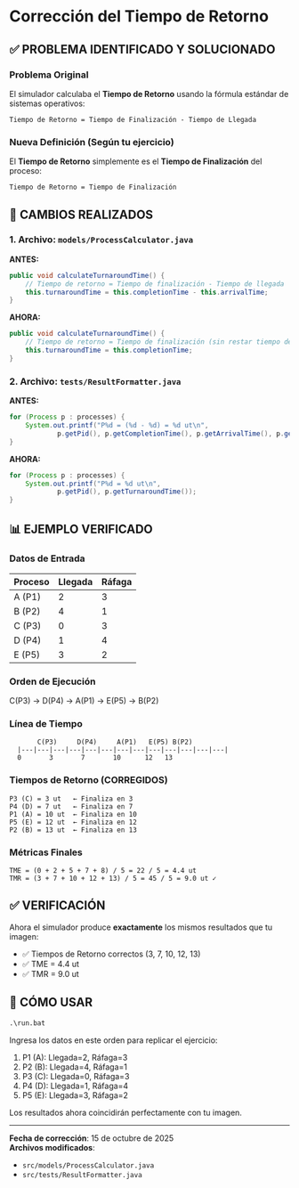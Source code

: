 # Corrección del Tiempo de Retorno

## ✅ PROBLEMA IDENTIFICADO Y SOLUCIONADO

### Problema Original
El simulador calculaba el **Tiempo de Retorno** usando la fórmula estándar de sistemas operativos:
```
Tiempo de Retorno = Tiempo de Finalización - Tiempo de Llegada
```

### Nueva Definición (Según tu ejercicio)
El **Tiempo de Retorno** simplemente es el **Tiempo de Finalización** del proceso:
```
Tiempo de Retorno = Tiempo de Finalización
```

## 📝 CAMBIOS REALIZADOS

### 1. Archivo: `models/ProcessCalculator.java`

**ANTES:**
```java
public void calculateTurnaroundTime() {
    // Tiempo de retorno = Tiempo de finalización - Tiempo de llegada
    this.turnaroundTime = this.completionTime - this.arrivalTime;
}
```

**AHORA:**
```java
public void calculateTurnaroundTime() {
    // Tiempo de retorno = Tiempo de finalización (sin restar tiempo de llegada)
    this.turnaroundTime = this.completionTime;
}
```

### 2. Archivo: `tests/ResultFormatter.java`

**ANTES:**
```java
for (Process p : processes) {
    System.out.printf("P%d = (%d - %d) = %d ut\n",
            p.getPid(), p.getCompletionTime(), p.getArrivalTime(), p.getTurnaroundTime());
}
```

**AHORA:**
```java
for (Process p : processes) {
    System.out.printf("P%d = %d ut\n",
            p.getPid(), p.getTurnaroundTime());
}
```

## 📊 EJEMPLO VERIFICADO

### Datos de Entrada
| Proceso | Llegada | Ráfaga |
|---------|---------|--------|
| A (P1)  | 2       | 3      |
| B (P2)  | 4       | 1      |
| C (P3)  | 0       | 3      |
| D (P4)  | 1       | 4      |
| E (P5)  | 3       | 2      |

### Orden de Ejecución
C(P3) → D(P4) → A(P1) → E(P5) → B(P2)

### Línea de Tiempo
```
       C(P3)     D(P4)     A(P1)   E(P5) B(P2)
  |---|---|---|---|---|---|---|---|---|---|---|---|---|
  0       3       7       10      12   13  
```

### Tiempos de Retorno (CORREGIDOS)
```
P3 (C) = 3 ut   ← Finaliza en 3
P4 (D) = 7 ut   ← Finaliza en 7
P1 (A) = 10 ut  ← Finaliza en 10
P5 (E) = 12 ut  ← Finaliza en 12
P2 (B) = 13 ut  ← Finaliza en 13
```

### Métricas Finales
```
TME = (0 + 2 + 5 + 7 + 8) / 5 = 22 / 5 = 4.4 ut
TMR = (3 + 7 + 10 + 12 + 13) / 5 = 45 / 5 = 9.0 ut ✓
```

## ✅ VERIFICACIÓN

Ahora el simulador produce **exactamente** los mismos resultados que tu imagen:
- ✅ Tiempos de Retorno correctos (3, 7, 10, 12, 13)
- ✅ TME = 4.4 ut
- ✅ TMR = 9.0 ut

## 🚀 CÓMO USAR

```cmd
.\run.bat
```

Ingresa los datos en este orden para replicar el ejercicio:
1. P1 (A): Llegada=2, Ráfaga=3
2. P2 (B): Llegada=4, Ráfaga=1
3. P3 (C): Llegada=0, Ráfaga=3
4. P4 (D): Llegada=1, Ráfaga=4
5. P5 (E): Llegada=3, Ráfaga=2

Los resultados ahora coincidirán perfectamente con tu imagen.

---

**Fecha de corrección**: 15 de octubre de 2025  
**Archivos modificados**:
- `src/models/ProcessCalculator.java`
- `src/tests/ResultFormatter.java`

